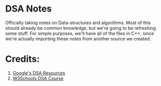 # DSA Notes
Officially taking notes on Data-structures and algorithms. Most of this should already be common knowledge, but we're going to be refreshing some stuff. For simple purposes, we'll have all of the files in C++, since we're actually importing these notes from another source we created.


# Credits: 
1. [Google's DSA Resources](https://techdevguide.withgoogle.com/paths/data-structures-and-algorithms/)
2. [W3Schools DSA Course](https://www.w3schools.com/dsa/index.php)
